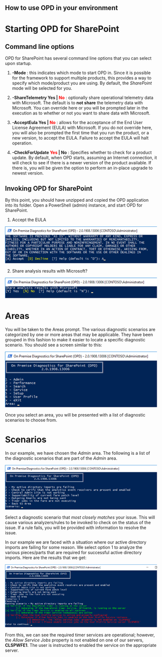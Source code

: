## How to use OPD in your environment

# Starting OPD for SharePoint

## Command line options
OPD for SharePoint has several command line options that you can select upon startup.
1. **-Mode <String>** : this indicates which mode to start OPD in. Since it is possible for
the framework to support multiple products, this provides a way to specify which mode/product
you are using. By default, the *SharePoint* mode will be selected for you.

2. **-ShareTelemetry Yes | <span style="color:red">No</span>** : optionally share operational
telemetry data with Microsoft. The default is to **not share** the telemetry data with Microsoft. You
can override here or you will be prompted later in the execution as to whether or not you want to
share data with Microsoft.

3. **-AcceptEula Yes |  <span style="color:red">No</span>** : allows for the acceptance of the End User License Agreement (EULA)
with Microsoft. If you do not override here, you will also be prompted the first time that you run the product,
or a new version, to accept the EULA. Failure to accept the EULA will halt operation.

4. **-CheckForUpdate  <span style="color:red">Yes</span> | No** : Specifies whether to check for a product update. By default, when OPD
starts, assuming an Internet connection, it will check to see if there is a newer version of the product available. If there is, you will
be given the option to perform an in-place upgrade to newest version.


## Invoking OPD for SharePoint
By this point, you should have unzipped and copied the OPD application into its folder. Open a PowerShell (admin)
instance, and start OPD for SharePoint.

1. Accept the EULA

<img src="./media/AcceptEULA.png" alt="Accept the EULA" />

2. Share analysis results with Microsoft?

<img src="./media/ShareAnalysisResultsPrompt.png" alt="Share analysis results with Microsoft" />

# Areas
You will be taken to the Areas prompt. The various diagnostic scenarios are categorized by one or more areas that may be applicable.
They have been grouped in this fashion to make it easier to locate a specific diagnostic scenario.
You should see a screen similar to this:

<img src="./media/SelectAnArea.png" alt="Select an area for your scenario" />

Once you select an area, you will be presented with a list of diagnostic scenarios to choose from.

# Scenarios
In our example, we have chosen the *Admin* area. The following is a list of the diagnostic scenarios that are part of
the *Admin* area.

<img src="./media/AdminScenarios.png" alt="Admin area scenarios" />

Select a diagnostic scenario that *most closely matches* your issue. This will cause various analyzers/rules to be invoked
to check on the status of the issue. If a rule fails, you will be provided with information to resolve the issue.

In our example we are faced with a situation where our active directory imports are failing for some reason. We select option 1
to analyze the various pieces/parts that are required for successful active directory imports. Here are the results that we get:

<img src="./media/ADImportsAreFailing.png" alt="Active directory imports are failing" />

From this, we can see the required timer services are operational; however, the *Allow Service Jobs* property is not enabled on one 
of our servers, **CLSPWFE1**. The user is instructed to enabled the service on the appropriate server.
